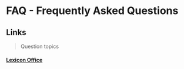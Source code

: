 # FAQ - Frequently Asked Questions


## Links
> Question topics

#### [Lexicon Office](https://github.com/Lexicon-Smaland/FAQ/blob/main/FAQ-Lexicon.md#frequently-asked-questions)
